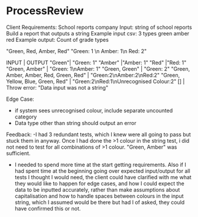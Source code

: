 # ProcessReview
Client Requirements:
School reports company
Input: string of school reports
Build a report that outputs a string
Example input csv: 3 types green amber red
Example output: Count of grade types

"Green, Red, Amber, Red"
"Green: 1 \n Amber: 1\n Red: 2"

INPUT | OUTPUT
"Green"| "Green: 1"
"Amber" |"Amber: 1"
"Red" |"Red: 1" 
"Green, Amber" | "Green: 1\nAmber: 1"
"Green, Green" | "Green: 2"
"Green, Amber, Amber, Red, Green, Red" | "Green:2\nAmber:2\nRed:2"
"Green, Yellow, Blue, Green, Red" | "Green:2\nRed:1\nUnrecognised Colour:2"
[] | Throw error: "Data input was not a string"

Edge Case: 
- if system sees unrecognised colour, include separate uncounted category
- Data type other than string should output an error

Feedback: 
-I had 3 redundant tests, which I knew were all going to pass but stuck them in anyway. Once I had done the >1 colour in the string test, i did not need to test for all combinations of >1 colour. "Green, Amber" was sufficient.
- I needed to spend more time at the start getting requirements. Also if I had spent time at the beginning going over expected input/output for all tests I thought I would need, the client could have clarified with me what they would like to happen for edge cases, and how I could expect the data to be inputted accurately, rather than make assumptions about capitalisation and how to handle spaces between colours in the input string, which I assumed would be there but had I of asked, they could have confirmed this or not.  
